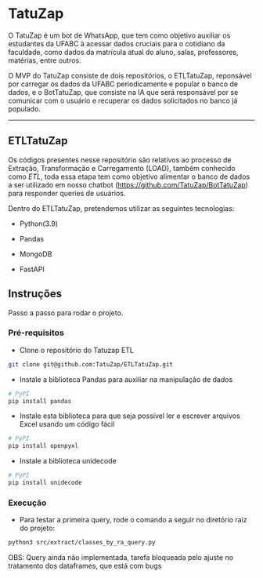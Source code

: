 # TatuZap

O TatuZap é um bot de WhatsApp, que tem como objetivo auxiliar os estudantes da UFABC à acessar dados cruciais para o cotidiano da faculdade, como dados da matrícula atual do aluno, salas, professores, matérias, entre outros.

O MVP do TatuZap consiste de dois repositórios, o ETLTatuZap, reponsável por carregar os dados da UFABC periodicamente e popular o banco de dados, e o BotTatuZap, que consiste na IA que será responsável por se comunicar com o usuário e recuperar os dados solicitados no banco já populado.

<hr />

## ETLTatuZap

Os códigos presentes nesse repositório são relativos ao processo de Extração, Transformação e Carregamento (LOAD), também conhecido como *ETL*, toda essa etapa tem como objetivo alimentar o banco de dados a ser utilizado em nosso chatbot (https://github.com/TatuZap/BotTatuZap) para responder queries de usuários.

Dentro do ETLTatuZap, pretendemos utilizar as seguintes tecnologias:

* Python(3.9)

* Pandas

* MongoDB

* FastAPI

## Instruções
Passo a passo para rodar o projeto.


### Pré-requisitos
- Clone o repositório do Tatuzap ETL
```sh
git clone git@github.com:TatuZap/ETLTatuZap.git
```

- Instale a biblioteca Pandas para auxiliar na manipulação de dados
```sh
# PyPI
pip install pandas
```

- Instale esta biblioteca para que seja possível ler e escrever arquivos Excel usando um código fácil
```sh
# PyPI
pip install openpyxl
```

- Instale a biblioteca unidecode
```sh
# PyPI
pip install unidecode
```

### Execução

- Para testar a primeira query, rode o comando a seguir no diretório raiz do projeto:
```sh
python3 src/extract/classes_by_ra_query.py
```

OBS: Query ainda não implementada, tarefa bloqueada pelo ajuste no tratamento dos dataframes, que está com bugs